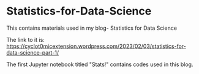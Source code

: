 # Statistics-for-Data-Science
This contains materials used in my blog- Statistics for Data Science

The link to it is: https://cyclot0micextension.wordpress.com/2023/02/03/statistics-for-data-science-part-1/

The first Jupyter notebook titled "Stats!" contains codes used in this blog. 
